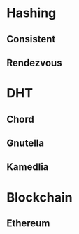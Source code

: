 # Hashing
## Consistent

## Rendezvous


# DHT
## Chord


## Gnutella

## Kamedlia

# Blockchain
## Ethereum
